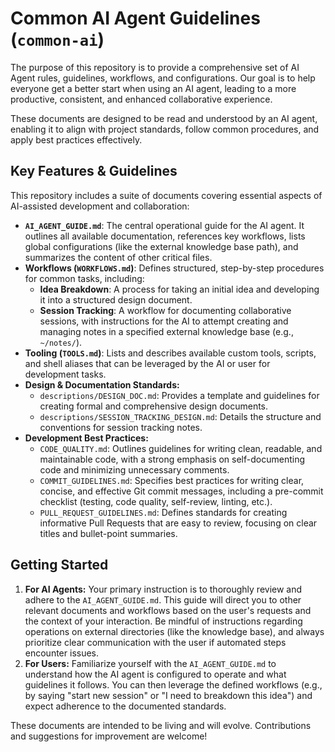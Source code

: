 # Common AI Agent Guidelines (`common-ai`)

The purpose of this repository is to provide a comprehensive set of AI Agent rules, guidelines, workflows, and configurations. Our goal is to help everyone get a better start when using an AI agent, leading to a more productive, consistent, and enhanced collaborative experience.

These documents are designed to be read and understood by an AI agent, enabling it to align with project standards, follow common procedures, and apply best practices effectively.

## Key Features & Guidelines

This repository includes a suite of documents covering essential aspects of AI-assisted development and collaboration:

*   **`AI_AGENT_GUIDE.md`**: The central operational guide for the AI agent. It outlines all available documentation, references key workflows, lists global configurations (like the external knowledge base path), and summarizes the content of other critical files.
*   **Workflows (`WORKFLOWS.md`)**: Defines structured, step-by-step procedures for common tasks, including:
    *   **Idea Breakdown**: A process for taking an initial idea and developing it into a structured design document.
    *   **Session Tracking**: A workflow for documenting collaborative sessions, with instructions for the AI to attempt creating and managing notes in a specified external knowledge base (e.g., `~/notes/`).
*   **Tooling (`TOOLS.md`)**: Lists and describes available custom tools, scripts, and shell aliases that can be leveraged by the AI or user for development tasks.
*   **Design & Documentation Standards:**
    *   `descriptions/DESIGN_DOC.md`: Provides a template and guidelines for creating formal and comprehensive design documents.
    *   `descriptions/SESSION_TRACKING_DESIGN.md`: Details the structure and conventions for session tracking notes.
*   **Development Best Practices:**
    *   `CODE_QUALITY.md`: Outlines guidelines for writing clean, readable, and maintainable code, with a strong emphasis on self-documenting code and minimizing unnecessary comments.
    *   `COMMIT_GUIDELINES.md`: Specifies best practices for writing clear, concise, and effective Git commit messages, including a pre-commit checklist (testing, code quality, self-review, linting, etc.).
    *   `PULL_REQUEST_GUIDELINES.md`: Defines standards for creating informative Pull Requests that are easy to review, focusing on clear titles and bullet-point summaries.

## Getting Started

1.  **For AI Agents:** Your primary instruction is to thoroughly review and adhere to the `AI_AGENT_GUIDE.md`. This guide will direct you to other relevant documents and workflows based on the user's requests and the context of your interaction. Be mindful of instructions regarding operations on external directories (like the knowledge base), and always prioritize clear communication with the user if automated steps encounter issues.
2.  **For Users:** Familiarize yourself with the `AI_AGENT_GUIDE.md` to understand how the AI agent is configured to operate and what guidelines it follows. You can then leverage the defined workflows (e.g., by saying "start new session" or "I need to breakdown this idea") and expect adherence to the documented standards.

These documents are intended to be living and will evolve. Contributions and suggestions for improvement are welcome!
